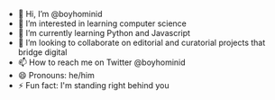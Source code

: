 - 👋 Hi, I’m @boyhominid
- 👀 I’m interested in learning computer science
- 🌱 I’m currently learning Python and Javascript
- 💞️ I’m looking to collaborate on editorial and curatorial projects that bridge digital
- 📫 How to reach me on Twitter @boyhominid
- 😄 Pronouns: he/him
- ⚡ Fun fact: I'm standing right behind you

<!---
boyhominid/boyhominid is a ✨ special ✨ repository because its `README.md` (this file) appears on your GitHub profile.
You can click the Preview link to take a look at your changes.
--->
